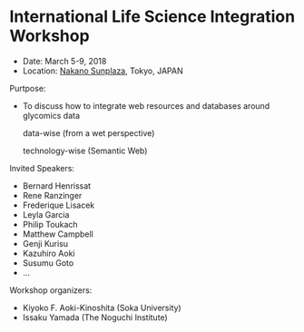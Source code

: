 
# International Life Science Integration Workshop

* Date: March 5-9, 2018
* Location: <a href="https://www.sunplaza.jp/en/">Nakano Sunplaza</a>, Tokyo, JAPAN


Purtpose:

* To discuss how to integrate web resources and databases around glycomics data

  data-wise (from a wet perspective) 

  technology-wise (Semantic Web) 

Invited Speakers:
*  Bernard Henrissat
*  Rene Ranzinger
*  Frederique Lisacek
*  Leyla Garcia
*  Philip Toukach
*  Matthew Campbell
*  Genji Kurisu 
*  Kazuhiro Aoki
*  Susumu Goto
* ...  


Workshop organizers:
* Kiyoko F. Aoki-Kinoshita (Soka University)
* Issaku Yamada (The Noguchi Institute)
